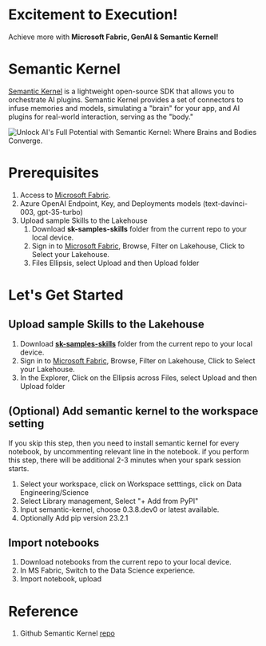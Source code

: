 # Excitement to Execution!
Achieve more with **Microsoft Fabric, GenAI & Semantic Kernel!**

# Semantic Kernel
[Semantic Kernel](https://aka.ms/semantic-kernel) is a lightweight open-source SDK that allows you to orchestrate AI plugins. Semantic Kernel provides a set of connectors to infuse memories and models, simulating a "brain" for your app, and AI plugins for real-world interaction, serving as the "body."

![Unlock AI's Full Potential with Semantic Kernel: Where Brains and Bodies Converge.](https://learn.microsoft.com/en-us/semantic-kernel/media/mind-and-body-of-semantic-kernel.png)


# Prerequisites
1. Access to [Microsoft Fabric](https://fabric.microsoft.com/).
3. Azure OpenAI Endpoint, Key, and Deployments models (text-davinci-003, gpt-35-turbo)
4. Upload sample Skills to the Lakehouse
   1. Download **sk-samples-skills** folder from the current repo to your local device.
   2. Sign in to [Microsoft Fabric](https://fabric.microsoft.com/), Browse, Filter on Lakehouse, Click to Select your Lakehouse.
   3. Files Ellipsis, select Upload and then Upload folder
   

# Let's Get Started #

## Upload sample Skills to the Lakehouse
1. Download **[sk-samples-skills](./sk-samples-skills)** folder from the current repo to your local device.
2. Sign in to [Microsoft Fabric](https://fabric.microsoft.com/), Browse, Filter on Lakehouse, Click to Select your Lakehouse.
3. In the Explorer, Click on the Ellipsis across Files, select Upload and then Upload folder

## (Optional) Add semantic kernel to the workspace setting
If you skip this step, then you need to install semantic kernel for every notebook, by uncommenting relevant line in the notebook.
if you perform this step, there will be additional 2-3 minutes when your spark session starts.
1. Select your workspace, click on Workspace setttings, click on Data Engineering/Science
2. Select Library management, Select "+ Add from PyPI"
3. Input semantic-kernel, choose 0.3.8.dev0 or latest available.
4. Optionally Add pip version 23.2.1

## Import notebooks
1. Download notebooks from the current repo to your local device.
2. In MS Fabric, Switch to the Data Science experience. 
3. Import notebook, upload



# Reference
1. Github Semantic Kernel [repo](https://github.com/microsoft/semantic-kernel)

